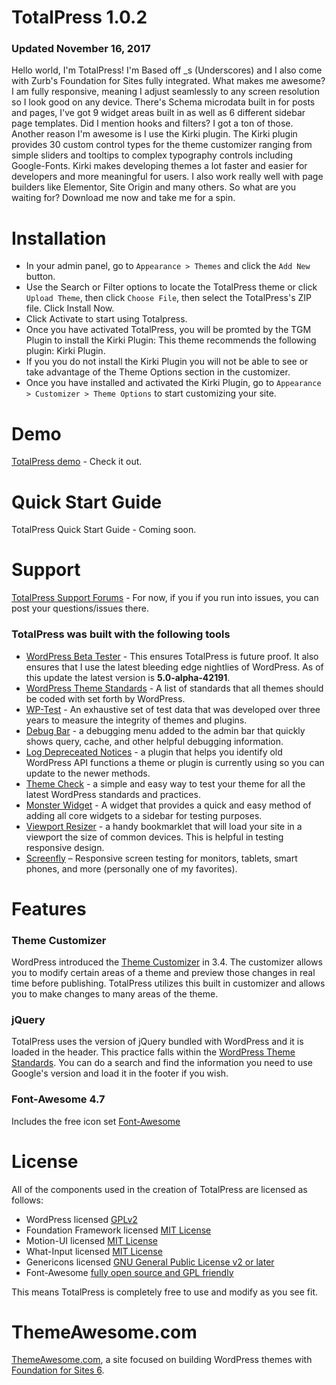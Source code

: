 TotalPress 1.0.2
====================

### Updated November 16, 2017

Hello world, I'm TotalPress! I'm Based off _s (Underscores) and I also come with Zurb's Foundation for Sites fully integrated. What makes me awesome? I am fully responsive, meaning I adjust seamlessly to any screen resolution so I look good on any device. There's Schema microdata built in for posts and pages, I've got 9 widget areas built in as well as 6 different sidebar page templates. Did I mention hooks and filters? I got a ton of those. Another reason I'm awesome is I use the Kirki plugin. The Kirki plugin provides 30 custom control types for the theme customizer ranging from simple sliders and tooltips to complex typography controls including Google-Fonts. Kirki makes developing themes a lot faster and easier for developers and more meaningful for users. I also work really well with page builders like Elementor, Site Origin and many others. So what are you waiting for? Download me now and take me for a spin.

Installation
=============
* In your admin panel, go to `Appearance > Themes` and click the `Add New` button.
* Use the Search or Filter options to locate the TotalPress theme or click `Upload Theme`, then click `Choose File`, then select the TotalPress's ZIP file. Click Install Now.
* Click Activate to start using Totalpress.
* Once you have activated TotalPress, you will be promted by the TGM Plugin to install the Kirki Plugin: This theme recommends the following plugin: Kirki Plugin.
* If you you do not install the Kirki Plugin you will not be able to see or take advantage of the Theme Options section in the customizer.
* Once you have installed and activated the Kirki Plugin, go to `Appearance > Customizer > Theme Options` to start customizing your site.

Demo
=============
[TotalPress demo](https://themeawesome.com/themes/totalpress/) - Check it out.

Quick Start Guide
=============
TotalPress Quick Start Guide - Coming soon.

Support
=============
[TotalPress Support Forums](https://github.com/ThemeAwesome/TotalPress/issues) - For now, if you if you run into issues, you can post your questions/issues there.

### TotalPress was built with the following tools
* [WordPress Beta Tester](https://make.wordpress.org/core/handbook/testing/beta/) - This ensures TotalPress is future proof. It also ensures that I use the latest bleeding edge nightlies of WordPress. As of this update the latest version is **5.0-alpha-42191**.
* [WordPress Theme Standards](http://codex.wordpress.org/Theme_Development) - A list of standards that all themes should be coded with set forth by WordPress.
* [WP-Test](http://wptest.io/) - An exhaustive set of test data that was developed over three years to measure the integrity of themes and plugins.
* [Debug Bar](http://wordpress.org/plugins/debug-bar/) - a debugging menu added to the admin bar that quickly shows query, cache, and other helpful debugging information.
* [Log Depreceated Notices](http://wordpress.org/plugins/log-deprecated-notices/) - a plugin that helps you identify old WordPress API functions a theme or plugin is currently using so you can update to the newer methods.
* [Theme Check](http://wordpress.org/plugins/theme-check/) - a simple and easy way to test your theme for all the latest WordPress standards and practices.
* [Monster Widget](http://wordpress.org/plugins/monster-widget/) - A widget that provides a quick and easy method of adding all core widgets to a sidebar for testing purposes.
* [Viewport Resizer](http://lab.maltewassermann.com/viewport-resizer/) - a handy bookmarklet that will load your site in a viewport the size of common devices. This is helpful in testing responsive design.
* [Screenfly](http://quirktools.com/screenfly/) – Responsive screen testing for monitors, tablets, smart phones, and more (personally one of my favorites).

Features
=============

### Theme Customizer
WordPress introduced the [Theme Customizer](https://codex.wordpress.org/Theme_Customization_API) in 3.4. The customizer allows you to modify certain areas of a theme and preview those changes in real time before publishing. TotalPress utilizes this built in customizer and allows you to make changes to many areas of the theme.

### jQuery
TotalPress uses the version of jQuery bundled with WordPress and it is loaded in the header. This practice falls within the [WordPress Theme Standards](http://codex.wordpress.org/Theme_Development). You can do a search and find the information you need to use Google's version and load it in the footer if you wish.

### Font-Awesome 4.7
Includes the free icon set [Font-Awesome](http://fontawesome.io)

License
=============
All of the components used in the creation of TotalPress are licensed as follows:
* WordPress licensed [GPLv2](http://www.gnu.org/licenses/gpl-2.0.html)
* Foundation Framework licensed [MIT License](https://github.com/zurb/foundation/blob/master/LICENSE)
* Motion-UI licensed [MIT License](https://github.com/zurb/motion-ui/commit/2a6617b9e45eaaa7f8888ba04a811002c5ebff5e)
* What-Input licensed [MIT License](https://github.com/ten1seven/what-input/blob/master/LICENSE)
* Genericons licensed [GNU General Public License v2 or later](http://www.gnu.org/licenses/gpl-2.0.html)
* Font-Awesome [fully open source and GPL friendly](http://fortawesome.github.io/Font-Awesome/license/)

This means TotalPress is completely free to use and modify as you see fit.

ThemeAwesome.com
=============
[ThemeAwesome.com](https://themeawesome.com), a site focused on building WordPress themes with [Foundation for Sites 6](http://foundation.zurb.com/).